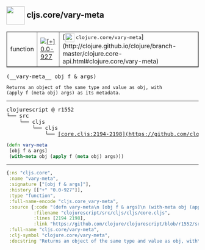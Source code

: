 ## <img width="48px" valign="middle" src="http://i.imgur.com/Hi20huC.png"> cljs.core/vary-meta

 <table border="1">
<tr>
<td>function</td>
<td><a href="https://github.com/cljsinfo/api-refs/tree/0.0-927"><img valign="middle" alt="[+] 0.0-927" src="https://img.shields.io/badge/+-0.0--927-lightgrey.svg"></a> </td>
<td>
[<img height="24px" valign="middle" src="http://i.imgur.com/1GjPKvB.png"> <samp>clojure.core/vary-meta</samp>](http://clojure.github.io/clojure/branch-master/clojure.core-api.html#clojure.core/vary-meta)
</td>
</tr>
</table>

 <samp>
(__vary-meta__ obj f & args)<br>
</samp>

```
Returns an object of the same type and value as obj, with
(apply f (meta obj) args) as its metadata.
```

---

 <pre>
clojurescript @ r1552
└── src
    └── cljs
        └── cljs
            └── <ins>[core.cljs:2194-2198](https://github.com/clojure/clojurescript/blob/r1552/src/cljs/cljs/core.cljs#L2194-L2198)</ins>
</pre>

```clj
(defn vary-meta
 [obj f & args]
 (with-meta obj (apply f (meta obj) args)))
```


---

```clj
{:ns "cljs.core",
 :name "vary-meta",
 :signature ["[obj f & args]"],
 :history [["+" "0.0-927"]],
 :type "function",
 :full-name-encode "cljs.core_vary-meta",
 :source {:code "(defn vary-meta\n [obj f & args]\n (with-meta obj (apply f (meta obj) args)))",
          :filename "clojurescript/src/cljs/cljs/core.cljs",
          :lines [2194 2198],
          :link "https://github.com/clojure/clojurescript/blob/r1552/src/cljs/cljs/core.cljs#L2194-L2198"},
 :full-name "cljs.core/vary-meta",
 :clj-symbol "clojure.core/vary-meta",
 :docstring "Returns an object of the same type and value as obj, with\n(apply f (meta obj) args) as its metadata."}

```
